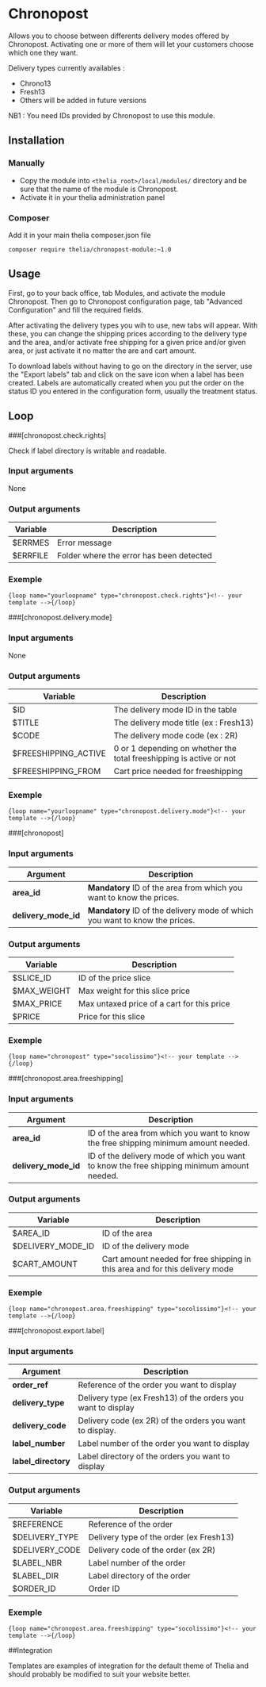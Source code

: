 # Chronopost

Allows you to choose between differents delivery modes offered by Chronopost.
Activating one or more of them will let your customers choose which one
they want.

Delivery types currently availables :

- Chrono13
- Fresh13
- Others will be added in future versions

NB1 : You need IDs provided by Chronopost to use this module.


## Installation

### Manually

* Copy the module into ```<thelia_root>/local/modules/``` directory and be sure that the name of the module is Chronopost.
* Activate it in your thelia administration panel

### Composer

Add it in your main thelia composer.json file

```
composer require thelia/chronopost-module:~1.0
```

## Usage

First, go to your back office, tab Modules, and activate the module Chronopost.
Then go to Chronopost configuration page, tab "Advanced Configuration" and fill the required fields.

After activating the delivery types you wih to use, new tabs will appear. With these, you can
change the shipping prices according to the delivery type and the area, and/or activate free shipping for a given price and/or given area, or just
activate it no matter the are and cart amount.

To download labels without having to go on the directory in the server, use the "Export labels" tab and click on the save icon
when a label has been created.
Labels are automatically created when you put the order on the status ID you entered in the configuration form,
usually the treatment status.

## Loop

###[chronopost.check.rights]

Check if label directory is writable and readable.

### Input arguments

None

### Output arguments

|Variable   |Description |
|---        |--- |
|$ERRMES    | Error message |
|$ERRFILE   | Folder where the error has been detected |

### Exemple

```{loop name="yourloopname" type="chronopost.check.rights"}<!-- your template -->{/loop}```


###[chronopost.delivery.mode]

### Input arguments

None

### Output arguments

|Variable   |Description |
|---        |--- |
|$ID    | The delivery mode ID in the table |
|$TITLE    | The delivery mode title (ex : Fresh13) |
|$CODE    | The delivery mode code (ex : 2R) |
|$FREESHIPPING_ACTIVE    | 0 or 1 depending on whether the total freeshipping is active or not |
|$FREESHIPPING_FROM    | Cart price needed for freeshipping |

### Exemple

```{loop name="yourloopname" type="chronopost.delivery.mode"}<!-- your template -->{/loop}```

###[chronopost]

### Input arguments

|Argument |Description |
|---      |--- |
|**area_id** | **Mandatory** ID of the area from which you want to know the prices. |
|**delivery_mode_id** | **Mandatory** ID of the delivery mode of which you want to know the prices. |

### Output arguments

|Variable   |Description |
|---        |--- |
|$SLICE_ID    | ID of the price slice |
|$MAX_WEIGHT    | Max weight for this slice price |
|$MAX_PRICE    | Max untaxed price of a cart for this price |
|$PRICE    | Price for this slice |

### Exemple

```{loop name="chronopost" type="socolissimo"}<!-- your template -->{/loop}```

###[chronopost.area.freeshipping]

### Input arguments

|Argument |Description |
|---      |--- |
|**area_id** | ID of the area from which you want to know the free shipping minimum amount needed. |
|**delivery_mode_id** | ID of the delivery mode of which you want to know the free shipping minimum amount needed. |

### Output arguments

|Variable   |Description |
|---        |--- |
|$AREA_ID    | ID of the area |
|$DELIVERY_MODE_ID    | ID of the delivery mode |
|$CART_AMOUNT    | Cart amount needed for free shipping in this area and for this delivery mode |

### Exemple

```{loop name="chronopost.area.freeshipping" type="socolissimo"}<!-- your template -->{/loop}```

###[chronopost.export.label]

### Input arguments

|Argument |Description |
|---      |--- |
|**order_ref** | Reference of the order you want to display|
|**delivery_type** | Delivery type (ex Fresh13) of the orders you want to display |
|**delivery_code** | Delivery code (ex 2R) of the orders you want to display. |
|**label_number** | Label number of the order you want to display |
|**label_directory** | Label directory of the orders you want to display |

### Output arguments

|Variable   |Description |
|---        |--- |
|$REFERENCE    | Reference of the order |
|$DELIVERY_TYPE    | Delivery type of the order (ex Fresh13) |
|$DELIVERY_CODE    | Delivery code of the order (ex 2R) |
|$LABEL_NBR    | Label number of the order |
|$LABEL_DIR    | Label directory of the order |
|$ORDER_ID    | Order ID |

### Exemple

```{loop name="chronopost.area.freeshipping" type="socolissimo"}<!-- your template -->{/loop}```

##Integration

Templates are examples of integration for the default theme of Thelia and should probably be
modified to suit your website better.